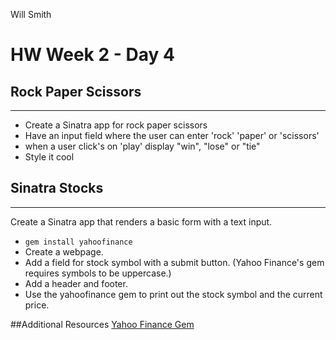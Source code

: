 Will Smith

# HW Week 2 - Day 4

## Rock Paper Scissors
---
* Create a Sinatra app for rock paper scissors
* Have an input field where the user can enter 'rock' 'paper' or 'scissors'
* when a user click's on 'play' display "win", "lose" or "tie"
* Style it cool

## Sinatra Stocks
---
Create a Sinatra app that renders a basic form with a text input.
*  `gem install yahoofinance`
* Create a webpage.
* Add a field for stock symbol with a submit button. (Yahoo Finance's gem requires symbols to be uppercase.)
* Add a header and footer.
* Use the yahoofinance gem to print out the stock symbol and the current price.


##Additional Resources
[Yahoo Finance Gem](http://www.transparentech.com/opensource/yahoofinance)
